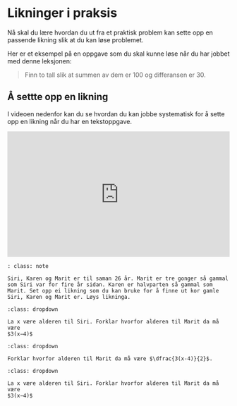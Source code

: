 # Likninger i praksis

Nå skal du lære hvordan du ut fra et praktisk problem kan sette opp en passende likning slik at du kan løse problemet. 

Her er et eksempel på en oppgave som du skal kunne løse når du har jobbet med denne leksjonen: 

> Finn to tall slik at summen av dem er 100 og differansen er 30.

## Å settte opp en likning


I videoen nedenfor kan du se hvordan du kan jobbe systematisk for å sette opp en likning når du har en tekstoppgave. 

<div style="padding:56.6% 0 0 0;position:relative;"><iframe src="https://player.vimeo.com/video/291457835?h=cb52a38f22&title=0&byline=0&portrait=0" style="position:absolute;top:0;left:0;width:100%;height:100%;" frameborder="0" allow="autoplay; fullscreen; picture-in-picture" allowfullscreen></iframe></div><script src="https://player.vimeo.com/api/player.js"></script>

```{admonition} Oppgave 1
: class: note

Siri, Karen og Marit er til saman 26 år. Marit er tre gonger så gammal som Siri var for fire år sidan. Karen er halvparten så gammal som Marit. Set opp ei likning som du kan bruke for å finne ut kor gamle Siri, Karen og Marit er. Løys likninga.  

```

```{admonition} Klikk på knappen til høyre for hint 1!
:class: dropdown

La x være alderen til Siri. Forklar hvorfor alderen til Marit da må være 
$3(x−4)$
```
```{admonition} Klikk på knappen til høyre for hint 2!
:class: dropdown

Forklar hvorfor alderen til Marit da må være $\dfrac{3(x-4)}{2}$. 
```

```{admonition} Klikk på knappen til høyre for hint 3!
:class: dropdown

La x være alderen til Siri. Forklar hvorfor alderen til Marit da må være 
$3(x−4)$
```